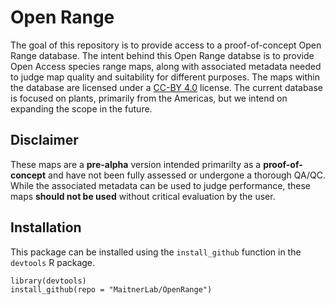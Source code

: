 # Open Range

The goal of this repository is to provide access to a proof-of-concept Open Range database. The intent behind this Open Range databse is to provide Open Access species range maps, along with associated metadata needed to judge map quality and suitability for different purposes. The maps within the database are licensed under a <a href="https://creativecommons.org/licenses/by/4.0/">CC-BY 4.0</a> license. The current database is focused on plants, primarily from the Americas, but we intend on expanding the scope in the future.

## Disclaimer

These maps are a <b>pre-alpha</b> version intended primarilty as a <b>proof-of-concept</b> and have not been fully assessed or undergone a thorough QA/QC. While the associated metadata can be used to judge performance, these maps <b> should not be used</b> without critical evaluation by the user.

## Installation
This package can be installed using the `install_github` function in the `devtools` R package.

```
library(devtools)
install_github(repo = "MaitnerLab/OpenRange")


```
